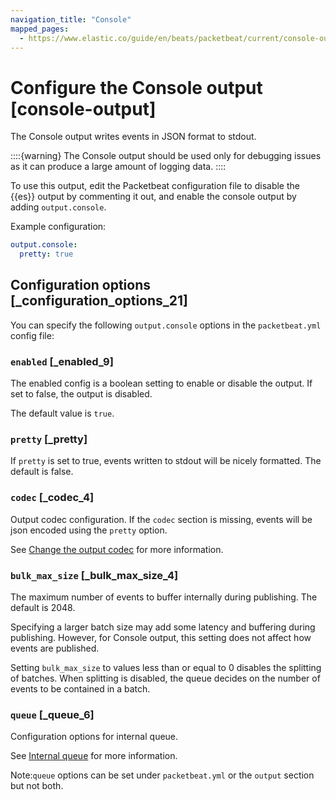 ```yaml
---
navigation_title: "Console"
mapped_pages:
  - https://www.elastic.co/guide/en/beats/packetbeat/current/console-output.html
---
```


# Configure the Console output [console-output]


The Console output writes events in JSON format to stdout.

::::{warning}
The Console output should be used only for debugging issues as it can produce a large amount of logging data.
::::


To use this output, edit the Packetbeat configuration file to disable the {{es}} output by commenting it out, and enable the console output by adding `output.console`.

Example configuration:

```yaml
output.console:
  pretty: true
```

## Configuration options [_configuration_options_21]

You can specify the following `output.console` options in the `packetbeat.yml` config file:

### `enabled` [_enabled_9]

The enabled config is a boolean setting to enable or disable the output. If set to false, the output is disabled.

The default value is `true`.


### `pretty` [_pretty]

If `pretty` is set to true, events written to stdout will be nicely formatted. The default is false.


### `codec` [_codec_4]

Output codec configuration. If the `codec` section is missing, events will be json encoded using the `pretty` option.

See [Change the output codec](/reference/packetbeat/configuration-output-codec.md) for more information.


### `bulk_max_size` [_bulk_max_size_4]

The maximum number of events to buffer internally during publishing. The default is 2048.

Specifying a larger batch size may add some latency and buffering during publishing. However, for Console output, this setting does not affect how events are published.

Setting `bulk_max_size` to values less than or equal to 0 disables the splitting of batches. When splitting is disabled, the queue decides on the number of events to be contained in a batch.


### `queue` [_queue_6]

Configuration options for internal queue.

See [Internal queue](/reference/packetbeat/configuring-internal-queue.md) for more information.

Note:`queue` options can be set under `packetbeat.yml` or the `output` section but not both.



